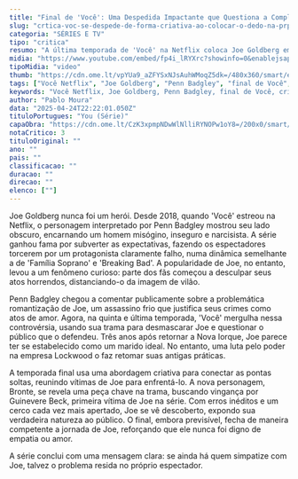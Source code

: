 ```yaml
---
title: "Final de 'Você': Uma Despedida Impactante que Questiona a Complacência do Espectador"
slug: "crtica-voc-se-despede-de-forma-criativa-ao-colocar-o-dedo-na-prpria-ferida"
categoria: "SÉRIES E TV"
tipo: "critica"
resumo: "A última temporada de 'Você' na Netflix coloca Joe Goldberg em xeque, desafiando as percepções do público com uma narrativa envolvente e crítica."
midia: "https://www.youtube.com/embed/fp4i_lRYXrc?showinfo=0&enablejsapi=1"
tipoMidia: "video"
thumb: "https://cdn.ome.lt/vpYUa9_aZFYSxNJsAuhWMoqZ5dk=/480x360/smart/extras/conteudos/Design_sem_nome_11_nDovX5q.jpg"
tags: ["Você Netflix", "Joe Goldberg", "Penn Badgley", "final de Você", "crítica de série", "séries Netflix", "despedida de série"]
keywords: "Você Netflix, Joe Goldberg, Penn Badgley, final de Você, crítica de série, séries Netflix, despedida de série"
author: "Pablo Moura"
data: "2025-04-24T22:22:01.050Z"
tituloPortugues: "You (Série)"
capaObra: "https://cdn.ome.lt/CzK3xpmpNDwWlNlliRYNOPw1oY8=/200x0/smart/extras/capas/Captura_de_tela_2025-04-24_182343.png"
notaCritico: 3
tituloOriginal: ""
ano: ""
pais: ""
classificacao: ""
duracao: ""
direcao: ""
elenco: [""]
---
```


Joe Goldberg nunca foi um herói. Desde 2018, quando 'Você' estreou na Netflix, o personagem interpretado por Penn Badgley mostrou seu lado obscuro, encarnando um homem misógino, inseguro e narcisista. A série ganhou fama por subverter as expectativas, fazendo os espectadores torcerem por um protagonista claramente falho, numa dinâmica semelhante a de 'Família Soprano' e 'Breaking Bad'. A popularidade de Joe, no entanto, levou a um fenômeno curioso: parte dos fãs começou a desculpar seus atos horrendos, distanciando-o da imagem de vilão.

Penn Badgley chegou a comentar publicamente sobre a problemática romantização de Joe, um assassino frio que justifica seus crimes como atos de amor. Agora, na quinta e última temporada, 'Você' mergulha nessa controvérsia, usando sua trama para desmascarar Joe e questionar o público que o defendeu. Três anos após retornar a Nova Iorque, Joe parece ter se estabelecido como um marido ideal. No entanto, uma luta pelo poder na empresa Lockwood o faz retomar suas antigas práticas.

A temporada final usa uma abordagem criativa para conectar as pontas soltas, reunindo vítimas de Joe para enfrentá-lo. A nova personagem, Bronte, se revela uma peça chave na trama, buscando vingança por Guinevere Beck, primeira vítima de Joe na série. Com erros inéditos e um cerco cada vez mais apertado, Joe se vê descoberto, expondo sua verdadeira natureza ao público. O final, embora previsível, fecha de maneira competente a jornada de Joe, reforçando que ele nunca foi digno de empatia ou amor.

A série conclui com uma mensagem clara: se ainda há quem simpatize com Joe, talvez o problema resida no próprio espectador.